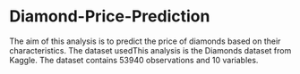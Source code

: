 # Diamond-Price-Prediction
The aim of this analysis is to predict the price of diamonds based on their characteristics. The dataset usedThis analysis is the Diamonds dataset from Kaggle. The dataset contains 53940 observations and 10 variables. 
